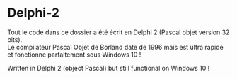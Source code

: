 # Delphi-2

Tout le code dans ce dossier a été écrit en Delphi 2 (Pascal objet version 32 bits).<br>
Le compilateur Pascal Objet de Borland date de 1996 mais est ultra rapide et fonctionne parfaitement sous Windows 10 !<br>

Written in Delphi 2 (object Pascal) but still functional on Windows 10 !
